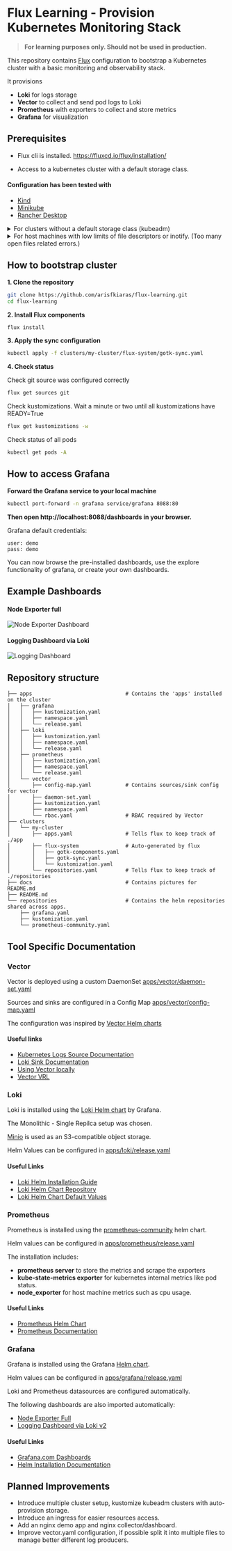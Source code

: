 # Flux Learning - Provision Kubernetes Monitoring Stack

> **For learning purposes only. Should not be used in production.**

This repository contains [Flux](https://fluxcd.io) configuration to bootstrap a Kubernetes cluster with a basic monitoring and observability stack.

It provisions
- **Loki** for logs storage
- **Vector** to collect and send pod logs to Loki
- **Prometheus** with exporters to collect and store metrics
- **Grafana** for visualization

## Prerequisites

- Flux cli is installed. https://fluxcd.io/flux/installation/

- Access to a kubernetes cluster with a default storage class.

#### Configuration has been tested with

- [Kind](https://kind.sigs.k8s.io/docs/user/quick-start/)
- [Minikube](https://minikube.sigs.k8s.io/docs/start/?arch=%2Flinux%2Fx86-64%2Fstable%2Fbinary+download)
- [Rancher Desktop](https://rancherdesktop.io/)


<details>
<summary>For clusters without a default storage class (kubeadm)</summary>
<br>
Minio and Grafana require a default storage class to be configured in your cluster.<br>
If you are on a bare mimimum setup, a storage class might be missing.
<br><br>

1. Check if you already have a storageclass
```bash
kubectl get storageclasses.storage.k8s.io
```

2. Install local-path-provisioner by [Rancher](https://github.com/rancher/local-path-provisioner)


```bash
kubectl apply -f https://raw.githubusercontent.com/rancher/local-path-provisioner/master/deploy/local-path-storage.yaml
```

3. Add annotation to set it as default storageclass

```bash
kubectl patch storageclass local-path -p '{"metadata": {"annotations":{"storageclass.kubernetes.io/is-default-class":"true"}}}'
```

</details>

<details>
<summary>For host machines with low limits of file descriptors or inotify. (Too many open files related errors.)</summary>
<br>
This monitoring stack is IO hungry.<br>
If you host machine has many processes running you might need to raise a few limits.
<br><br>

1. Check your limits:

```bash
sudo sysctl fs.inotify.max_user_watches
sudo sysctl fs.inotify.max_user_instances
sudo ulimits -n
```

2. Increase limits (if needed):

```bash
sudo sysctl -w fs.inotify.max_user_watches=524288
sudo sysctl -w fs.inotify.max_user_instances=512
sudo ulimit -n 1048576
```
</details>


## How to bootstrap cluster

**1. Clone the repository**

```bash
git clone https://github.com/arisfkiaras/flux-learning.git
cd flux-learning
```

**2. Install Flux components**

```bash
flux install
```

**3. Apply the sync configuration**

```bash
kubectl apply -f clusters/my-cluster/flux-system/gotk-sync.yaml
```

**4. Check status**

Check git source was configured correctly
```bash
flux get sources git
```

Check kustomizations. Wait a minute or two until all kustomizations have READY=True
```bash
flux get kustomizations -w
```

Check status of all pods
```bash
kubectl get pods -A
```

<!-- Debug
```bash
flux suspend kustomization apps --namespace=flux-system
kubectl leeroy
flux resume kustomization apps --namespace=flux-system
git push
flux reconcile kustomization apps --namespace=flux-system
``` -->

## How to access Grafana

**Forward the Grafana service to your local machine**

```bash
kubectl port-forward -n grafana service/grafana 8088:80
```

**Then open http://localhost:8088/dashboards in your browser.**

Grafana default credentials:
```
user: demo
pass: demo
```

You can now browse the pre-installed dashboards, use the explore functionality of grafana, or create your own dashboards.

## Example Dashboards
#### Node Exporter full
![Node Exporter Dashboard](docs/grafana_node_exporter.png)

#### Logging Dashboard via Loki
![Logging Dashboard](docs/grafana_logs.png)


## Repository structure

```
├── apps                              # Contains the 'apps' installed on the cluster
│   ├── grafana
│   │   ├── kustomization.yaml
│   │   ├── namespace.yaml
│   │   └── release.yaml
│   ├── loki
│   │   ├── kustomization.yaml
│   │   ├── namespace.yaml
│   │   └── release.yaml
│   ├── prometheus
│   │   ├── kustomization.yaml
│   │   ├── namespace.yaml
│   │   └── release.yaml
│   └── vector
│       ├── config-map.yaml           # Contains sources/sink config for vector
│       ├── daemon-set.yaml
│       ├── kustomization.yaml
│       ├── namespace.yaml
│       └── rbac.yaml                 # RBAC required by Vector
├── clusters
│   └── my-cluster
│       ├── apps.yaml                 # Tells flux to keep track of ./app
│       ├── flux-system               # Auto-generated by flux
│       │   ├── gotk-components.yaml
│       │   ├── gotk-sync.yaml
│       │   └── kustomization.yaml
│       └── repositories.yaml         # Tells flux to keep track of ./repositories
├── docs                              # Contains pictures for README.md
├── README.md
└── repositories                      # Contains the helm repositories shared across apps.
    ├── grafana.yaml
    ├── kustomization.yaml
    └── prometheus-community.yaml
```

## Tool Specific Documentation

### Vector

Vector is deployed using a custom DaemonSet [apps/vector/daemon-set.yaml](./apps/vector/daemon-set.yaml)

Sources and sinks are configured in a Config Map [apps/vector/config-map.yaml](./apps/vector/config-map.yaml)

The configuration was inspired by [Vector Helm charts](https://github.com/vectordotdev/helm-charts/blob/develop/charts/vector)


#### Useful links

- [Kubernetes Logs Source Documentation](https://vector.dev/docs/reference/configuration/sources/kubernetes_logs/)
- [Loki Sink Documentation](https://vector.dev/docs/reference/configuration/sinks/loki/)
- [Using Vector locally](https://vector.dev/docs/setup/quickstart/)
- [Vector VRL](https://vector.dev/docs/reference/vrl/)

### Loki

Loki is installed using the [Loki Helm chart](https://github.com/grafana/loki/blob/main/production/helm/loki) by Grafana. 

The Monolithic - Single Repilca setup was chosen.

[Minio](https://min.io/) is used as an S3-compatible object storage.

Helm Values can be configured in [apps/loki/release.yaml](./apps/loki/release.yaml)

#### Useful Links

- [Loki Helm Installation Guide](https://grafana.com/docs/loki/latest/setup/install/helm/)
- [Loki Helm Chart Repository](https://github.com/grafana/loki/tree/main/production/helm/loki)
- [Loki Helm Chart Default Values](https://github.com/grafana/loki/blob/main/production/helm/loki/values.yaml)


### Prometheus

Prometheus is installed using the [prometheus-community](https://github.com/prometheus-community/helm-charts/tree/main/charts/prometheus) helm chart.

Helm values can be configured in [apps/prometheus/release.yaml](./apps/prometheus/release.yaml)

The installation includes:
- **prometheus server** to store the metrics and scrape the exporters
- **kube-state-metrics exporter** for kubernetes internal metrics like pod status.
- **node_exporter** for host machine metrics such as cpu usage.

#### Useful Links

- [Prometheus Helm Chart](https://github.com/prometheus-community/helm-charts/tree/main/charts/prometheus/)
- [Prometheus Documentation](https://prometheus.io/docs/prometheus/latest/getting_started/)


### Grafana
Grafana is installed using the Grafana [Helm chart](https://github.com/grafana/helm-charts/blob/main/charts/grafana/README.md).

Helm values can be configured in [apps/grafana/release.yaml](./apps/grafana/release.yaml)

Loki and Prometheus datasources are configured automatically.

The following dashboards are also imported automatically:
- [Node Exporter Full](https://grafana.com/grafana/dashboards/1860-node-exporter-full/)
- [Logging Dashboard via Loki v2](https://grafana.com/grafana/dashboards/18042-logging-dashboard-via-loki-v2/)


#### Useful Links
- [Grafana.com Dashboards](https://grafana.com/grafana/dashboards/)
- [Helm Installation Documentation](https://grafana.com/docs/grafana/latest/setup-grafana/installation/helm/)


## Planned Improvements
- Introduce multiple cluster setup, kustomize kubeadm clusters with auto-provision storage.
- Introduce an ingress for easier resources access.
- Add an nginx demo app and nginx collector/dashboard.
- Improve vector.yaml configuration, if possible split it into multiple files to manage better different log producers.
